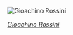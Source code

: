 
![Gioachino Rossini](https://upload.wikimedia.org/wikipedia/commons/thumb/2/20/Il_signor_Tambourossini_-_Delaroche.jpg/600px-Il_signor_Tambourossini_-_Delaroche.jpg)

*[Gioachino Rossini](https://wikipedia.org/wiki/File:Il_signor_Tambourossini_-_Delaroche.jpg)*
